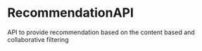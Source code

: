 # RecommendationAPI
API to provide recommendation based on the content based and collaborative filtering
